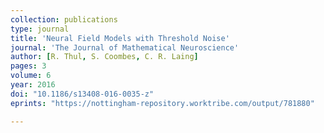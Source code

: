 ```yaml
---
collection: publications
type: journal
title: 'Neural Field Models with Threshold Noise'
journal: 'The Journal of Mathematical Neuroscience'
author: [R. Thul, S. Coombes, C. R. Laing]
pages: 3
volume: 6
year: 2016
doi: "10.1186/s13408-016-0035-z"
eprints: "https://nottingham-repository.worktribe.com/output/781880"

---
```

